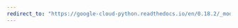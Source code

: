 ```yaml
---
redirect_to: "https://google-cloud-python.readthedocs.io/en/0.18.2/_modules/gcloud/pubsub/client.html"
---
```

